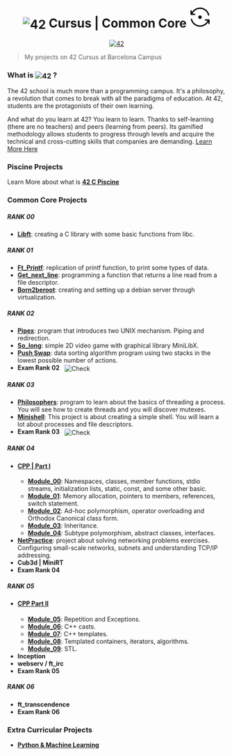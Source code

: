 <!--HEADER-->
<h1 align="center">
 <picture>
  <source media="(prefers-color-scheme: dark)" srcset="https://cdn.simpleicons.org/42/white">
  <img alt="42" width=40 align="center" src="https://cdn.simpleicons.org/42/Black">
 </picture>
 Cursus |
 Common Core
<img src="resources/InProgress.svg">
</h1>
<!--FINISH HEADER-->
<div align="center">
<a href='https://profile.intra.42.fr/users/jcheel-n' target="_blank"><img alt='42' src='https://img.shields.io/badge/Barcelona-000000?logo=42&logoColor=White'/></a>
</div>

> My projects on 42 Cursus at Barcelona Campus

<!--<div align="right">
<a href="https://github.com/JaeSeoKim/badge42"><img width=500 src="https://badge42.vercel.app/api/v2/clfo781th000608l4lo1z8jb2/stats?cursusId=21&coalitionId=205" alt="jcheel-n's 42 stats" /></a>
</div>-->

<h3>
What is
 <picture>
  <source media="(prefers-color-scheme: dark)" srcset="https://cdn.simpleicons.org/42/white">
  <img alt="42" width=32 align="center" src="https://cdn.simpleicons.org/42/Black">
 </picture>
 ?
</h3>
The 42 school is much more than a programming campus. It's a philosophy, a revolution that comes to break with all the paradigms of education. At 42, students are the protagonists of their own learning.

And what do you learn at 42? You learn to learn. Thanks to self-learning (there are no teachers) and peers (learning from peers). Its gamified methodology allows students to progress through levels and acquire the technical and cross-cutting skills that companies are demanding.
<a href="https://42.fr/en/the-program/innovative-learning/">Learn More Here</a>

### Piscine Projects
Learn More about what is **[42 C Piscine](https://github.com/josephcheel/42-Piscine)**

### Common Core Projects
##### RANK 00
* **[Libft](https://github.com/josephcheel/42-Libft)**: creating a C library with some basic functions from libc.
##### RANK 01
* **[Ft_Printf](https://github.com/josephcheel/42-Ft_Printf)**: replication of printf function, to print some types of data.
* **[Get_next_line](https://github.com/josephcheel/42-Get_next_line)**: programming a function that returns a line read from a file descriptor.
* **[Born2beroot](https://github.com/josephcheel/42-Born2beroot)**: creating and setting up a debian server through virtualization.
##### RANK 02
* **[Pipex](https://github.com/josephcheel/42-Pipex)**: program that introduces two UNIX mechanism. Piping and redirection.
* **[So_long](https://github.com/josephcheel/42-So_long)**: simple 2D video game with graphical library MiniLibX.
* **[Push Swap](https://github.com/josephcheel/42-Push_Swap)**: data sorting algorithm program using two stacks in the lowest possible number of actions. 
* **Exam Rank 02** &nbsp; <img alt="Check" align="center" width=90 src="https://raw.githubusercontent.com/Mqxx/GitHub-Markdown/main/blockquotes/badge/dark-theme/check.svg">
##### RANK 03
* **[Philosophers](https://github.com/josephcheel/42-Philosophers)**: program to learn about the basics of threading a process. You will see how to create threads and you will discover mutexes.
* **[Minishell](https://github.com/alexgeiser78/42-minishell)**: This project is about creating a simple shell. You will learn a lot about processes and file descriptors.
* **Exam Rank 03** &nbsp; <img alt="Check" align="center" width=90 src="https://raw.githubusercontent.com/Mqxx/GitHub-Markdown/main/blockquotes/badge/dark-theme/check.svg">
##### RANK 04
* #### [CPP | Part I](https://github.com/josephcheel/42-CPP)
  * **[Module_00](https://github.com/josephcheel/42-CPP/tree/main/CPP_Module_00)**: Namespaces, classes, member functions, stdio streams, initialization lists, static, const, and some other basic.
  * **[Module_01](https://github.com/josephcheel/42-CPP/tree/main/CPP_Module_01)**: Memory allocation, pointers to members, references, switch statement.
  * **[Module_02](https://github.com/josephcheel/42-CPP/tree/main/CPP_Module_02)**: Ad-hoc polymorphism, operator overloading and Orthodox Canonical class form.
  * **[Module_03](https://github.com/josephcheel/42-CPP/tree/main/CPP_Module_03)**: Inheritance.
  * **[Module_04](https://github.com/josephcheel/42-CPP/tree/main/CPP_Module_04)**: Subtype polymorphism, abstract classes, interfaces.
* **[NetPractice](https://github.com/josephcheel/42-NetPractice)**: project about solving networking problems exercises. Configuring small-scale networks, subnets and understanding TCP/IP addressing.
* **Cub3d | MiniRT**
* **Exam Rank 04**
 ##### RANK 05
* #### [CPP Part II](https://github.com/josephcheel/42-CPP)
  * **[Module_05](https://github.com/josephcheel/42-CPP/tree/main/CPP_Module_05)**: Repetition and Exceptions.
  * **[Module_06](https://github.com/josephcheel/42-CPP/tree/main/CPP_Module_06)**: C++ casts.
  * **[Module_07](https://github.com/josephcheel/42-CPP/tree/main/CPP_Module_07)**: C++ templates.
  * **[Module_08](https://github.com/josephcheel/42-CPP/tree/main/CPP_Module_08)**: Templated containers, iterators, algorithms.
  * **[Module_09](https://github.com/josephcheel/42-CPP/tree/main/CPP_Module_09)**: STL.
* **Inception**
* **webserv / ft_irc**
* **Exam Rank 05**
 ##### RANK 06
* **ft_transcendence**
* **Exam Rank 06**

### Extra Curricular Projects
* **[Python & Machine Learning](https://github.com/josephcheel/42-Python-Machine-Learning)**

